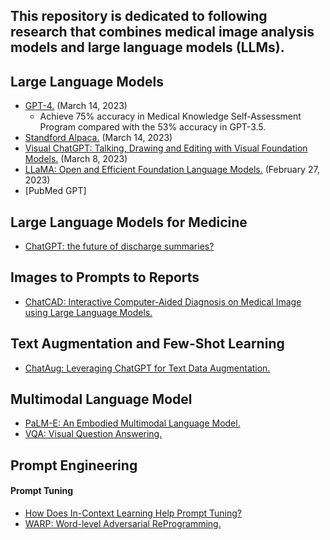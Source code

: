 ## This repository is dedicated to following research that combines medical image analysis models and large language models (LLMs).
## Large Language Models
- [GPT-4.](https://cdn.openai.com/papers/gpt-4.pdf) (March 14, 2023)
  - Achieve 75% accuracy in Medical Knowledge Self-Assessment Program compared with the 53% accuracy in GPT-3.5.
- [Standford Alpaca.](https://github.com/tatsu-lab/stanford_alpaca) (March 14, 2023)
- [Visual ChatGPT: Talking, Drawing and Editing with Visual Foundation Models.](https://arxiv.org/abs/2303.04671) (March 8, 2023)
- [LLaMA: Open and Efficient Foundation Language Models.](https://arxiv.org/abs/2302.13971v1) (February 27, 2023)
- [PubMed GPT]

## Large Language Models for Medicine
- [ChatGPT: the future of discharge summaries?](https://www.thelancet.com/journals/landig/article/PIIS2589-7500(23)00021-3/fulltext)

## Images to Prompts to Reports
- [ChatCAD: Interactive Computer-Aided Diagnosis on Medical Image using Large Language Models.](https://arxiv.org/abs/2302.07257)

## Text Augmentation and Few-Shot Learning
- [ChatAug: Leveraging ChatGPT for Text Data Augmentation.](https://arxiv.org/abs/2302.13007)

## Multimodal Language Model
- [PaLM-E: An Embodied Multimodal Language Model.](https://arxiv.org/abs/2303.03378)
- [VQA: Visual Question Answering.](https://openaccess.thecvf.com/content_iccv_2015/papers/Antol_VQA_Visual_Question_ICCV_2015_paper.pdf)

## Prompt Engineering
#### Prompt Tuning
- [How Does In-Context Learning Help Prompt Tuning?](https://arxiv.org/pdf/2302.10198.pdf)
- [WARP: Word-level Adversarial ReProgramming.](https://arxiv.org/pdf/2101.00121.pdf)
